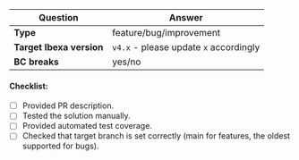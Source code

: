 | Question                 | Answer                                              |
|--------------------------|-----------------------------------------------------|
| **Type**                 | feature/bug/improvement                             |
| **Target Ibexa version** | `v4.x` - please update `x` accordingly              |
| **BC breaks**            | yes/no                                              |

<!-- Replace this comment with Pull Request description -->

#### Checklist:

- [ ] Provided PR description.
- [ ] Tested the solution manually.
- [ ] Provided automated test coverage.
- [ ] Checked that target branch is set correctly (main for features, the oldest supported for bugs).
